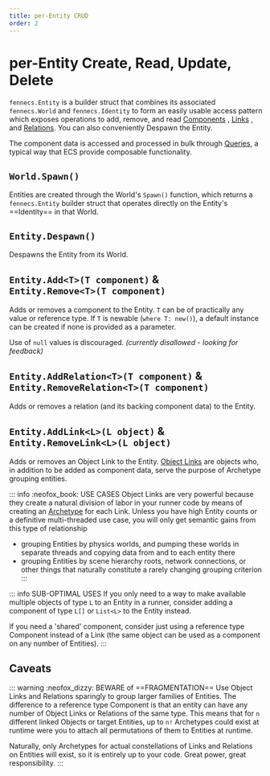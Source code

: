```yaml
---
title: per-Entity CRUD
order: 2
---
```


# per-Entity Create, Read, Update, Delete

`fennecs.Entity` is a builder struct that combines its associated `fennecs.World` and `fennecs.Identity` to form an easily usable access pattern which exposes operations to add, remove, and read [Components](/docs/Components/) , [Links](/docs/Components/Link.md) , and [Relations](/docs/Components/Relation.md). You can also conveniently Despawn the Entity.


The component data is accessed and processed in bulk through [Queries](/docs/Queries/), a typical way that ECS provide composable functionality.

## `World.Spawn()`
Entities are created through the World's `Spawn()` function, which returns a `fennecs.Entity` builder struct that operates directly on the Entity's ==Identity== in that World.

## `Entity.Despawn()`
Despawns the Entity from its World.

## `Entity.Add<T>(T component)` & <br/> `Entity.Remove<T>(T component)`
Adds or removes a component to the Entity. `T` can be of practically any value or reference type. If `T` is newable (`where T: new()`), a default instance can be created if none is provided as a parameter.

Use of `null` values is discouraged. *(currently disallowed - looking for feedback)*

## `Entity.AddRelation<T>(T component)` & <br/>`Entity.RemoveRelation<T>(T component)`
Adds or removes a relation (and its backing component data) to the Entity.

## `Entity.AddLink<L>(L object)` & <br/>`Entity.RemoveLink<L>(L object)`
Adds or removes an Object Link to the Entity. [Object Links](/docs/Components/Link.md) are objects who, in addition to be added as component data, serve the purpose of Archetype grouping entities.

::: info :neofox_book: USE CASES
Object Links are very powerful because they create a natural division of labor in your runner code by means of creating an [Archetype](/docs/Components/index.md#archetype) for each Link. Unless you have high Entity counts or a definitive multi-threaded use case, you will only get semantic gains from this type of relationship

* grouping Entities by physics worlds, and pumping these worlds in separate threads and copying data from and to each entity there
* grouping Entities by scene hierarchy roots, network connections, or other things that naturally constitute a rarely changing grouping criterion
:::

::: info SUB-OPTIMAL USES
If you only need to a way to make available multiple objects of type `L` to an Entity in a runner, consider adding a component of type `L[]` or `List<L>` to the Entity instead.

If you need a 'shared' component, consider just using a reference type Component instead of a Link (the same object can be used as a component on any number of Entities).
:::


## Caveats
::: warning :neofox_dizzy: BEWARE of ==FRAGMENTATION==
Use Object Links and Relations sparingly to group larger families of Entities. The difference to a reference type Component is that an entity can have any number of Object Links or Relations of the same type. This means that for `n` different linked Objects or target Entities, up to `n!` Archetypes could exist at runtime were you to attach all permutations of them to Entities at runtime.

Naturally, only Archetypes for actual constellations of Links and Relations on Entities will exist, so it is entirely up to your code. Great power, great responsibility.
:::
